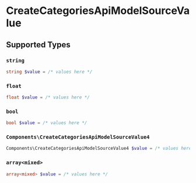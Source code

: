 # CreateCategoriesApiModelSourceValue


## Supported Types

### `string`

```php
string $value = /* values here */
```

### `float`

```php
float $value = /* values here */
```

### `bool`

```php
bool $value = /* values here */
```

### `Components\CreateCategoriesApiModelSourceValue4`

```php
Components\CreateCategoriesApiModelSourceValue4 $value = /* values here */
```

### `array<mixed>`

```php
array<mixed> $value = /* values here */
```

